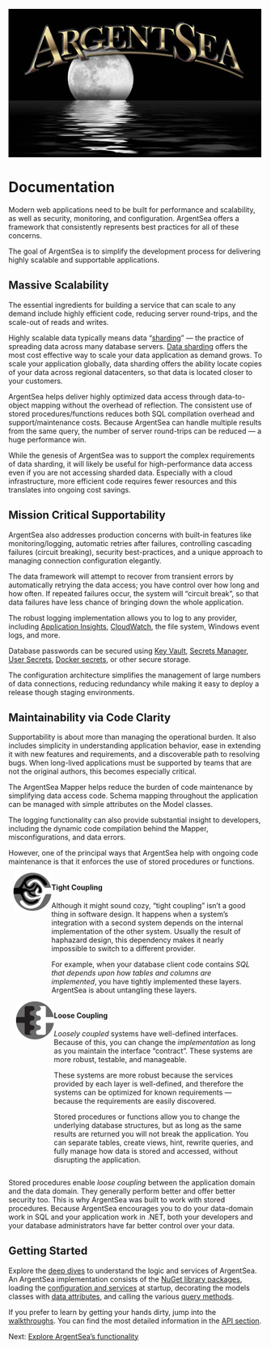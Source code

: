 ![ArgentSea](/images/ArgentSeaTitle.jpg)

# Documentation

Modern web applications need to be built for performance and scalability, as well as security, monitoring, and configuration. ArgentSea offers a framework that consistently represents best practices for all of these concerns.

The goal of ArgentSea is to simplify the development process for delivering highly scalable and supportable applications.

## Massive Scalability

The essential ingredients for building a service that can scale to any demand include highly efficient code, reducing server round-trips, and the scale-out of reads and writes.

Highly scalable data typically means data “[sharding](tutorials/sharding/sharding.md)” — the practice of spreading data across many database servers. [Data sharding](tutorials/sharding/sharding.md) offers the most cost effective way to scale your data application as demand grows. To scale your application globally, data sharding offers the ability locate copies of your data across regional datacenters, so that data is located closer to your customers.

ArgentSea helps deliver highly optimized data access through data-to-object mapping without the overhead of reflection. The consistent use of stored procedures/functions reduces both SQL compilation overhead and support/maintenance costs. Because ArgentSea can handle multiple results from the same query, the number of server round-trips can be reduced — a huge performance win.

While the genesis of ArgentSea was to support the complex requirements of data sharding, it will likely be useful for high-performance data access even if you are not accessing sharded data. Especially with a cloud infrastructure, more efficient code requires fewer resources and this translates into ongoing cost savings.

## Mission Critical Supportability

ArgentSea also addresses production concerns with built-in features like monitoring/logging, automatic retries after failures, controlling cascading failures (circuit breaking), security best-practices, and a unique approach to managing connection configuration elegantly.

The data framework will attempt to recover from transient errors by automatically retrying the data access; you have control over how long and how often. If repeated failures occur, the system will “circuit break”, so that data failures have less chance of bringing down the whole application.

The robust logging implementation allows you to log to any provider, including [Application Insights](https://docs.microsoft.com/en-us/azure/application-insights/app-insights-asp-net-core), [CloudWatch](https://github.com/aws/aws-logging-dotnet#aspnet-core-logging), the file system, Windows event logs, and more.

Database passwords can be secured using [Key Vault](https://azure.microsoft.com/en-us/services/key-vault/), [Secrets Manager](https://aws.amazon.com/secrets-manager/), [User Secrets](https://docs.microsoft.com/en-us/aspnet/core/security/app-secrets), [Docker secrets](https://docs.docker.com/engine/swarm/secrets/), or other secure storage.

The configuration architecture simplifies the management of large numbers of data connections, reducing redundancy while making it easy to deploy a release though staging environments.

## Maintainability via Code Clarity

Supportability is about more than managing the operational burden. It also includes simplicity in understanding application behavior, ease in extending it with new features and requirements, and a discoverable path to resolving bugs. When long-lived applications must be supported by teams that are not the original authors, this becomes especially critical.

The ArgentSea Mapper helps reduce the burden of code maintenance by simplifying data access code. Schema mapping throughout the application can be managed with simple attributes on the Model classes.

The logging functionality can also provide substantial insight to developers, including the dynamic code compilation behind the Mapper, misconfigurations, and data errors.

However, one of the principal ways that ArgentSea help with ongoing code maintenance is that it enforces the use of stored procedures or functions.

<div>
    <div style="padding-left:10px;padding-right:10px;display:flex;flex-flow:row wrap;justify-content:space-around;">
        <div style="display:flex;flex-direction:column;">
            <div style="display:flex;flex-direction:row;">
                <img style="height:75px;width:75px;" src="/images/tightly-coupled.svg" />
                <div>
                    <h4>Tight Coupling</h4>
                    <p>
                        Although it might sound cozy, “tight coupling” isn’t a good thing in software design. It happens when a system’s integration with a second system depends on the internal implementation of the other system. Usually the result of haphazard design, this dependency makes it nearly impossible to switch to a different provider.
                    </p>
                    <p>
                        For example, when your database client code contains <i>SQL that depends upon how tables and columns are implemented</i>, you have tightly implemented these layers. ArgentSea is about untangling these layers.
                    </p>
                </div>
            </div>
        </div>
        <div style="display:flex;width:98%;flex-direction:column;">
            <div style="display:flex;flex-direction:row;">
                <img style="height:75px;width:75px;" src="/images/loosely-coupled.svg" />
                <div>
                    <h4>Loose Coupling</h4>
                    <p>
                    <i>Loosely coupled</i> systems have well-defined interfaces. Because of this, you can change the <i>implementation</i> as long as you maintain the interface “contract”. These systems are more robust, testable, and manageable.
                    </p><p>
                    These systems are more robust because the services provided by each layer is well-defined, and therefore the systems can be optimized for known requirements — because the requirements are easily discovered.
                    </p><p>
                    Stored procedures or functions allow you to change the underlying database structures, but as long as the same results are returned you will not break the application. You can separate tables, create views, hint, rewrite queries, and fully manage how data is stored and accessed, without disrupting the application. 
                    </p>
                </div>
            </div>
        </div>
    </div>
</div>

Stored procedures enable *loose coupling* between the application domain and the data domain. They generally perform better and offer better security too. This is why ArgentSea was built to work with stored procedures. Because ArgentSea encourages you to do your data-domain work in SQL and your application work in .NET, both your developers and your database administrators have far better control over your data.

## Getting Started

Explore the [deep dives](tutorials/index.md) to understand the logic and services of ArgentSea. An ArgentSea implementation consists of the [NuGet library packages](tutorials/setup.md), loading the [configuration and services](tutorials/configuration/configuration.md) at startup, decorating the models classes with [data attributes](tutorials/mapping/mapping.md), and calling the various [query methods](tutorials/querying/querying.md).

If you prefer to learn by getting your hands dirty, jump into the [walkthroughs](tutorials.quickstart1.md). You can find the most detailed information in the [API section](/reference/apis.html).

Next: [Explore ArgentSea’s functionality](tutorials/index.md)
